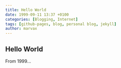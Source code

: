 ```yaml
---
title: Hello World
date: 1999-09-11 13:37 +0100
categories: [Blogging, Internet]
tags: [github-pages, blog, personal blog, jekyll]
author: marvax
---
```


## Hello World

From 1999...


